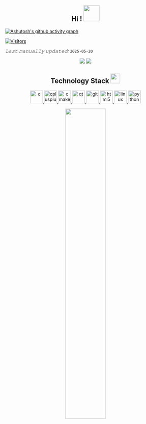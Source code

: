 <h2 align="center">Hi ! <img src="https://media.giphy.com/media/mGcNjsfWAjY5AEZNw6/giphy.gif" width="50"></h2>

[![Ashutosh's github activity graph](https://github-readme-activity-graph.vercel.app/graph?username=120090162&bg_color=d1e7ff&color=c6397d&line=ec1313&point=403d3d&area=true&hide_border=true)](https://github.com/ashutosh00710/github-readme-activity-graph)

[![Visitors](https://api.visitorbadge.io/api/visitors?path=https%3A%2F%2Fgithub.com%2F120090162%2Fmujoco_unitree_rl&countColor=%23f47373)](https://visitorbadge.io/status?path=https%3A%2F%2Fgithub.com%2F120090162%2Fmujoco_unitree_rl)

*𝙻𝚊𝚜𝚝 𝚖𝚊𝚗𝚞𝚊𝚕𝚕𝚢 𝚞𝚙𝚍𝚊𝚝𝚎𝚍:* `2025-05-20`
<p align = "center">
  <img src = "https://github-readme-stats.vercel.app/api?username=120090162&show_icons=true&theme=tokyonight&line_height=27">
  <img src = "https://github-readme-stats.vercel.app/api/top-langs/?username=120090162&theme=radical">
</p>
<p align="center">
<h2 align="center">Technology Stack <img src="https://media.giphy.com/media/WUlplcMpOCEmTGBtBW/giphy.gif" width="30"></h2>
</p>
<p align="center"> 
<a href="https://www.cprogramming.com/" target="_blank"> <img src="https://cdn.jsdelivr.net/gh/devicons/devicon@latest/icons/c/c-original.svg" alt="c" width="40" height="40"/> </a> 
<a href="https://www.w3schools.com/cpp/" target="_blank"> <img src="https://cdn.jsdelivr.net/gh/devicons/devicon@latest/icons/cplusplus/cplusplus-plain.svg" alt="cplusplus" width="40" height="40"/> </a>
<a href="https://cmake.org/cmake/help/latest/guide/tutorial/index.html" target="_blank"> <img src="https://cdn.jsdelivr.net/gh/devicons/devicon@latest/icons/cmake/cmake-plain.svg" alt="cmake" width="40" height="40"/> </a> 
<a href="https://wiki.qt.io/Qt_for_Beginners" target="_blank"> <img src="https://www.vectorlogo.zone/logos/qtio/qtio-icon.svg" alt="qt" width="40" height="40"/> </a> 
<a href="https://git-scm.com/" target="_blank"> <img src="https://www.vectorlogo.zone/logos/git-scm/git-scm-icon.svg" alt="git" width="40" height="40"/> </a> 
<a href="https://www.w3.org/html/" target="_blank"> <img src="https://cdn.jsdelivr.net/gh/devicons/devicon@latest/icons/html5/html5-original.svg" alt="html5" width="40" height="40"/> </a> 
<a href="https://www.linux.org/" target="_blank"> <img src="https://cdn.jsdelivr.net/gh/devicons/devicon@latest/icons/linux/linux-plain.svg" alt="linux" width="40" height="40"/> </a>
<a href="https://www.python.org" target="_blank"> <img src="https://cdn.jsdelivr.net/gh/devicons/devicon@latest/icons/python/python-original-wordmark.svg" alt="python" width="40" height="40"/> </a> 
</p>

<p align = "center">
<img width="50%" src="https://github-readme-streak-stats.herokuapp.com/?user=120090162&show_icons=true&locale=en&layout=compact&theme=radical&line_height=0" />
</p>

